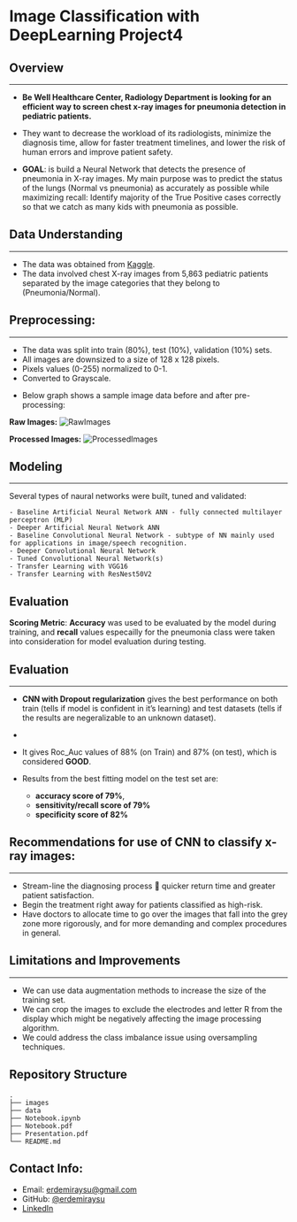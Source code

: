 # Image Classification with DeepLearning Project4

## Overview
***
- **Be Well Healthcare Center, Radiology Department is looking for an efficient way to screen chest x-ray images for pneumonia detection in pediatric patients.**

- They want to decrease the workload of its radiologists, minimize the diagnosis time, allow for faster treatment timelines, and lower the risk of human errors and improve patient safety.

- **GOAL**: is build a Neural Network that detects the presence of pneumonia in X-ray images. My main purpose was to  predict the status of the lungs (Normal vs pneumonia) as accurately as possible while maximizing recall: Identify majority of the True Positive cases correctly so that we catch as many kids with pneumonia as possible. 

## Data Understanding
***
* The data was obtained from [Kaggle](https://www.kaggle.com/datasets/paultimothymooney/chest-xray-pneumonia/). 
* The data involved chest X-ray images from 5,863 pediatric patients separated by the image categories that they belong to (Pneumonia/Normal). 

## Preprocessing:
***
- The data was split into train (80%), test (10%), validation (10%) sets.
- All images are downsized to a size of 128 x 128 pixels.
- Pixels values (0-255) normalized to 0-1.
- Converted to Grayscale.

* Below graph shows a sample image data before and after pre-processing:

**Raw Images:**
![RawImages](https://user-images.githubusercontent.com/61121277/214113785-859bb596-848a-4ec1-aa8d-f0c849146e1a.png)

**Processed Images:**
![ProcessedImages](https://user-images.githubusercontent.com/61121277/214109823-50860662-402e-41d2-a2c1-51c5223fcac1.png)

## Modeling
***
Several types of naural networks were built, tuned and validated:

    - Baseline Artificial Neural Network ANN - fully connected multilayer perceptron (MLP) 
    - Deeper Artificial Neural Network ANN 
    - Baseline Convolutional Neural Network - subtype of NN mainly used for applications in image/speech recognition.
    - Deeper Convolutional Neural Network
    - Tuned Convolutional Neural Network(s)
    - Transfer Learning with VGG16
    - Transfer Learning with ResNest50V2

## Evaluation
**Scoring Metric**: **Accuracy** was used to be evaluated by the model during training, and **recall** values especailly for the pneumonia class were taken into consideration for model evaluation during testing. 


## Evaluation
***


* **CNN with Dropout regularization** gives the best performance on both train (tells if model is confident in it’s learning) and test datasets (tells if the results are negeralizable to an unknown dataset). 
* 
* It gives Roc_Auc values of 88% (on Train) and 87% (on test), which is considered **GOOD**.


* Results from the best fitting model on the test set are:
    - **accuracy score of 79%**, 
    - **sensitivity/recall score of 79%** 
    - **specificity score of 82%** 



   
## Recommendations for use of CNN to classify x-ray images:
***
* Stream-line the diagnosing process  quicker return time and greater patient satisfaction.
* Begin the treatment right away for patients classified as high-risk.
* Have doctors to allocate time to go over the images that fall into the grey zone more rigorously, and for more demanding and complex procedures in general.

## Limitations and Improvements
***
* We can use data augmentation methods to increase the size of the training set. 
* We can crop the images to exclude the electrodes and letter R from the display which might be negatively affecting the image processing algorithm.
* We could address the class imbalance issue using oversampling techniques.

## Repository Structure
    .
    ├── images 
    ├── data 
    ├── Notebook.ipynb     
    ├── Notebook.pdf 
    ├── Presentation.pdf                                             
    └── README.md   

## Contact Info:
* Email: erdemiraysu@gmail.com
* GitHub: [@erdemiraysu](https://github.com/erdemiraysu/)
* [LinkedIn](https://www.linkedin.com/in/aysuerdemir)
